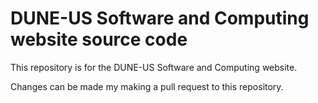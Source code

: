 # DUNE-US Software and Computing website source code

This repository is for the DUNE-US Software and Computing website. 

Changes can be made my making a pull request to this repository.
